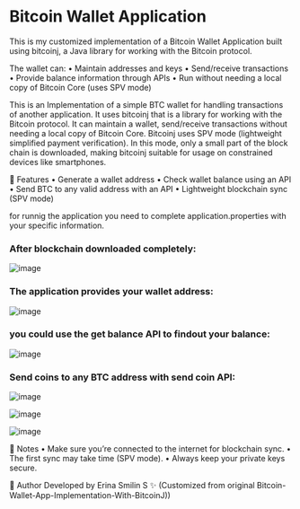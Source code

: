 # Bitcoin Wallet Application
This is my customized implementation of a Bitcoin Wallet Application built using bitcoinj, a Java library for working with the Bitcoin protocol.


The wallet can:
•	Maintain addresses and keys
•	Send/receive transactions
•	Provide balance information through APIs
•	Run without needing a local copy of Bitcoin Core (uses SPV mode)


This is an Implementation of a simple BTC wallet for handling transactions of another application. It uses bitcoinj that is a library for working with the Bitcoin protocol. It can maintain a wallet, send/receive transactions without needing a local copy of Bitcoin Core. Bitcoinj uses SPV mode (lightweight simplified payment verification). In this mode, only a small part of the block chain is downloaded, making bitcoinj suitable for usage on constrained devices like smartphones.


🚀 Features
•	Generate a wallet address
•	Check wallet balance using an API
•	Send BTC to any valid address with an API
•	Lightweight blockchain sync (SPV mode)


for runnig the application you need to complete application.properties with your specific information.
 
 ### After blockchain downloaded completely:
 
 ![image](https://user-images.githubusercontent.com/70103439/171608854-66f33eea-27f7-4091-bf04-146a4010747a.png)

### The application provides your wallet address:

![image](https://user-images.githubusercontent.com/70103439/171615794-9f655c77-4beb-469e-be1a-6343f4e12d69.png)


### you could use the get balance API to findout your balance:

![image](https://user-images.githubusercontent.com/70103439/171608649-7c736b8c-f4ce-4ab9-9acf-eaa27817dd32.png)

### Send coins to any BTC address with send coin API:

![image](https://user-images.githubusercontent.com/70103439/171621491-bd1bb5f3-684d-4595-9eff-df563b7b5767.png)


![image](https://user-images.githubusercontent.com/70103439/171626116-b529df66-91ae-4953-b3da-a5e0b4688c9c.png)


![image](https://user-images.githubusercontent.com/70103439/171626187-34cbe7dd-f7c2-4f02-8a22-ab4925466d50.png)



📌 Notes
•	Make sure you’re connected to the internet for blockchain sync.
•	The first sync may take time (SPV mode).
•	Always keep your private keys secure.


👤 Author
Developed by Erina Smilin S ✨
(Customized from original Bitcoin-Wallet-App-Implementation-With-BitcoinJ))


